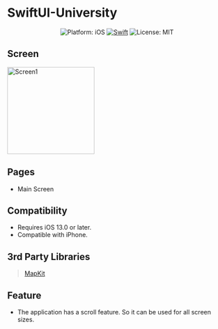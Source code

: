 # SwiftUI-University


<p align="center">
  <img src="https://img.shields.io/badge/Platform-iOS%2013.0+-lightgrey.svg" alt="Platform: iOS">
<a href="https://developer.apple.com/swift/"><img src="https://img.shields.io/badge/Swift-5.0-orange.svg?style=flat" alt="Swift"/></a>
<img src="https://img.shields.io/github/license/erikmartens/NearbyWeather.svg?style=flat" alt="License: MIT">
</p>

## Screen
<img width="200" alt="Screen1" src="https://user-images.githubusercontent.com/47946453/126071864-4a550074-5209-4012-9855-a4bd5ee49e3f.png">

## Pages
- Main Screen

## Compatibility
- Requires iOS 13.0 or later. 
- Compatible with iPhone.

## 3rd Party Libraries
> <a href="https://github.com/topics/mapkit">MapKit</a>

## Feature 
- The application has a scroll feature. So it can be used for all screen sizes.

